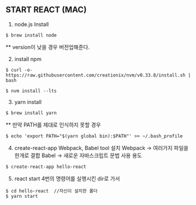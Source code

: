 ## START REACT (MAC)

1. node.js Install
```
$ brew install node
```
** version이 낮을 경우 버전업해준다.

2. install npm
```
$ curl -o- https://raw.githubusercontent.com/creationix/nvm/v0.33.8/install.sh | bash

$ nvm install --lts
```

3. yarn install
```
$ brew install yarn
```
** 만약 PATH를 제대로 인식하지 못할 경우 
```
$ echo 'export PATH="$(yarn global bin):$PATH"' >> ~/.bash_profile
```

4. create-react-app 
Webpack, Babel tool 설치
Webpack -> 여러가지 파일을 한개로 결합
Babel -> 새로운 자바스크립트 문법 사용 용도
```
$ create-react-app hello-react
```

5. react start
4번의 명령어를 실행시킨 dir로 가서
```
$ cd hello-react  //자신이 설치한 폴더
$ yarn start
```
